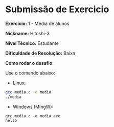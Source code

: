 # Submissão de Exercicio

**Exercicio:** 1 - Média de alunos

**Nickname:** Hitoshi-3

**Nível Técnico:** Estudante  

**Dificuldade de Resolução:** Baixa  

**Como rodar o desafio**:  

Use o comando abaixo: 

- Linux:  
```bash
gcc media.c -o media
./media
```

- Windows (MingW):  
```batch
gcc media.c -o media.exe
hello
```